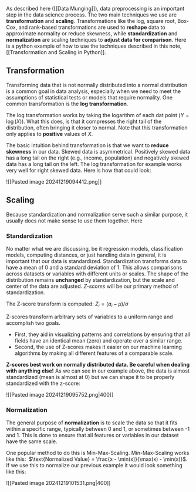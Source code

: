 As described here ([[Data Munging]]), data preprocessing is an important step in the data science process. The two main techniques we use are **transformation** and **scaling**. Transformations like the log, square root, Box-Cox, and rank-based transformations are used to **reshape** data to approximate normality or reduce skewness, while **standardization** and **normalization** are scaling techniques to **adjust data for comparison**. Here is a python example of how to use the techniques described in this note, [[Transformation and Scaling in Python]].
## Transformation
Transforming data that is not normally distributed into a normal distribution is a common goal in data analysis, especially when we need to meet the assumptions of statistical tests or models that require normality. One common transformation is the **log transformation**.

The log transformation works by taking the logarithm of each dat point ($Y = \log(X)$). What this does, is that it compresses the right tail of the distribution, often bringing it closer to normal. Note that this transformation only applies to **positive** values of $X$.

The basic intuition behind transformation is that we want to **reduce skewness** in our data. Skewed data is asymmetrical. Positively skewed data has a long tail on the right (e.g., income, population) and negatively skewed data has a long tail on the left. The log transformation for example works very well for right skewed data. Here is how that could look:

![[Pasted image 20241219094412.png]]
## Scaling
Because standardization and normalization serve such a similar purpose, it usually does not make sense to use them together. Here
### Standardization
No matter what we are discussing, be it regression models, classification models, computing distances, or just handling data in general, it is important that our data is standardized. Standardization transforms data to have a mean of 0 and a standard deviation of 1. This allows comparisons across datasets or variables with different units or scales. The shape of the distribution remains **unchanged** by standardization, but the scale and center of the data are adjusted. *Z-scores* will be our primary method of standardization. 

The Z-score transform is computed: $Z_i = (a_i − μ)/σ$

Z-scores transform arbitrary sets of variables to a uniform range and accomplish two goals.
- First, they aid in visualizing patterns and correlations by ensuring that all fields have an identical mean (zero) and operate over a similar range. 
- Second, the use of Z-scores makes it easier on our machine learning algorithms by making all different features of a comparable scale.

**Z-scores best work on normally distributed data. Be careful when dealing with anything else!** As we can see in our example above, the data is almost standardized (mean is almost at 0) but we can shape it to be properly standardized with the z-score:

![[Pasted image 20241219095752.png|400]]
### Normalization
The general purpose of **normalization** is to scale the data so that it fits within a specific range, typically between 0 and 1, or sometimes between -1 and 1. This is done to ensure that all features or variables in our dataset have the same scale. 

One popular method to do this is Min-Max-Scaling. Min-Max-Scaling works like this:  $\text{Normalized Value} = \frac{x - \min(x)}{\max(x) - \min(x)}$. If we use this to normalize our previous example it would look something like this:

![[Pasted image 20241219101531.png|400]]

